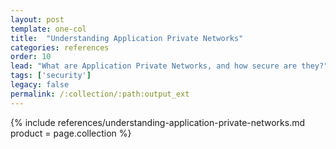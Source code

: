 ```yaml
---
layout: post
template: one-col
title:  "Understanding Application Private Networks"
categories: references
order: 10
lead: "What are Application Private Networks, and how secure are they?"
tags: ['security']
legacy: false
permalink: /:collection/:path:output_ext
---
```


{% include references/understanding-application-private-networks.md product = page.collection %}